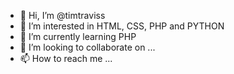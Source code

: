 - 👋 Hi, I’m @timtraviss
- 👀 I’m interested in HTML, CSS, PHP and PYTHON 
- 🌱 I’m currently learning PHP
- 💞️ I’m looking to collaborate on ...
- 📫 How to reach me ...

<!---
timtraviss/timtraviss is a ✨ special ✨ repository because its `README.md` (this file) appears on your GitHub profile.
You can click the Preview link to take a look at your changes.
--->
